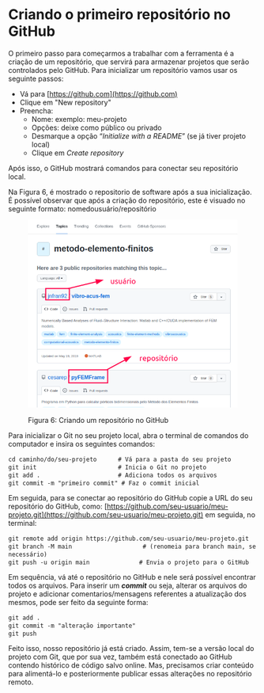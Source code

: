 # Criando o primeiro repositório no GitHub

O primeiro passo para começarmos a trabalhar com a ferramenta é a criação de um repositório, que servirá para armazenar projetos que serão controlados pelo GitHub. Para inicializar um repositório vamos usar os seguinte passos:

* Vá para [https://github.com](https://github.com)
* Clique em "New repository"
* Preencha:
  * Nome: exemplo: meu-projeto
  * Opções: deixe como público ou privado
  * Desmarque a opção “_Initialize with a README_” (se já tiver projeto local)
  * Clique em _Create repository_

Após isso, o GitHub mostrará comandos para conectar seu repositório local.

Na Figura 6, é mostrado o repositorio de software após a sua inicialização. É possível observar que após a criação do repositório, este é visuado no seguinte formato: nomedousuário/repositório

<figure><img src="../../.gitbook/assets/fig111.png" alt=""><figcaption><p>Figura 6: Criando um repositório no GitHub</p></figcaption></figure>

Para inicializar o Git no seu projeto local,  abra o terminal de comandos do computador e insira os seguintes comandos:

```
cd caminho/do/seu-projeto      # Vá para a pasta do seu projeto
git init                       # Inicia o Git no projeto
git add .                      # Adiciona todos os arquivos
git commit -m "primeiro commit" # Faz o commit inicial
```

Em seguida, para se conectar ao repositório do GitHub copie a URL do seu repositório do GitHub, como: [https://github.com/seu-usuario/meu-projeto.git](https://github.com/seu-usuario/meu-projeto.git) em seguida, no terminal:

```
git remote add origin https://github.com/seu-usuario/meu-projeto.git
git branch -M main                    # (renomeia para branch main, se necessário)
git push -u origin main              # Envia o projeto para o GitHub
```

Em sequência, vá até o repositório no GitHub e nele será possível encontrar todos os arquivos. Para inserir um _**commit**_ ou seja, alterar os arquivos do projeto e adicionar comentarios/mensagens referentes a atualização dos mesmos, pode ser feito da seguinte forma:

```
git add .
git commit -m "alteração importante"
git push
```

Feito isso, nosso repositório já está criado. Assim, tem-se  a versão local do projeto com Git, que por sua vez, também está conectado ao GitHub contendo histórico de código salvo online. Mas, precisamos criar conteúdo para alimentá-lo e posteriormente publicar essas alterações no repositório remoto.
